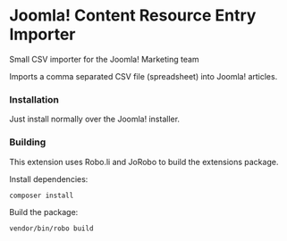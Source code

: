 # Joomla! Content Resource Entry Importer

Small CSV importer for the Joomla! Marketing team 
 
Imports a comma separated CSV file (spreadsheet) into Joomla!
articles.

### Installation

Just install normally over the Joomla! installer.
 
### Building

This extension uses Robo.li and JoRobo to build the extensions package.

Install dependencies:

`composer install`

Build the package:

`vendor/bin/robo build`